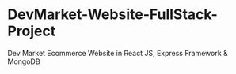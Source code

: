 # DevMarket-Website-FullStack-Project
 Dev Market Ecommerce Website in React JS, Express Framework & MongoDB
